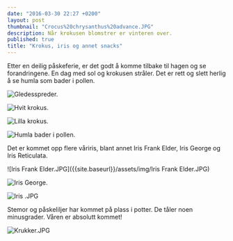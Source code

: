 ```yaml
---
date: "2016-03-30 22:27 +0200"
layout: post
thumbnail: "Crocus%20chrysanthus%20advance.JPG"
description: Når krokusen blomstrer er vinteren over.
published: true
title: "Krokus, iris og annet snacks"
---
```




Etter en deilig påskeferie, er det godt å komme tilbake til hagen og se forandringene.
En dag med sol og krokusen stråler. Det er rett og slett herlig å se humla som bader i pollen.

![Gledesspreder.]({{site.baseurl}}/assets/img/Crocus%20chrysanthus%20advance.JPG)

![Hvit krokus.]({{site.baseurl}}/assets/img/Hvite%20krokus.JPG)

<!--more-->

![Lilla krokus.]({{site.baseurl}}/assets/img/Krokus%20best%20mange%20sammen%20.JPG)

![Humla bader i pollen.]({{site.baseurl}}/assets/img/Humla%20bader%20i%20pollen.JPG)

Det er kommet opp flere våriris, blant annet Iris Frank Elder, Iris George og  Iris Reticulata.

![Iris Frank Elder.JPG]({{site.baseurl}}/assets/img/Iris Frank Elder.JPG)

![Iris George.]({{site.baseurl}}/assets/img/Iris%20George.JPG)

![Iris .JPG]({{site.baseurl}}/assets/img/Iris.JPG)

Stemor og påskeliljer har kommet på plass i potter. De tåler noen minusgrader. 
Våren er absolutt kommet!

![Krukker.JPG]({{site.baseurl}}/assets/img/Krukker.JPG)

